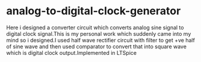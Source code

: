 # analog-to-digital-clock-generator
Here i designed a converter circuit which converts analog sine signal to digital clock signal.This is my personal work which suddenly came into my mind so i designed.I used half wave rectifier circuit with filter to get +ve half of sine wave and then used comparator to convert that into square wave which is digital clock output.Implemented in LTSpice
